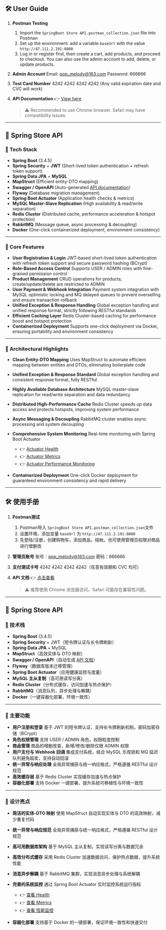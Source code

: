 ## 🛠️ User Guide

1. **Postman Testing**

    1. Import the `SpringBoot Store API.postman_collection.json` file into Postman
    2. Set up the environment: add a variable `baseUrl` with the value `http://47.111.2.191:8080`
    3. Log in or register first, then create a cart, add products, and proceed to checkout. You can also use the admin
       account to add, delete, or update products.

2. **Admin Account**
   Email: [ppp\_melody@163.com](mailto:ppp_melody@163.com)
   Password: 666666

3. **Test Card Number**
   4242 4242 4242 4242 (Any valid expiration date and CVC will work)

4. **API Documentation**
   👉 [View here](http://47.111.2.191:8080/swagger-ui/index.html#/)

   > ⚠️ Recommended to use Chrome browser. Safari may have compatibility issues.

---

## 🛒 Spring Store API

### 🚀 Tech Stack

- **Spring Boot** (3.4.5)
- **Spring Security** + **JWT** (Short-lived token authentication + refresh token support)
- **Spring Data JPA** + **MySQL**
- **MapStruct** (Efficient entity-DTO mapping)
- **Swagger / OpenAPI** (Auto-generated [API documentation](http://47.111.2.191:8080/swagger-ui/index.html#/)）
- **Flyway** (Database migration management)
- **Spring Boot Actuator** (Application health checks & metrics)
- **MySQL Master-Slave Replication** (High availability & read/write separation)
- **Redis Cluster** (Distributed cache, performance acceleration & hotspot protection)
- **RabbitMQ** (Message queue, async processing & decoupling)
- **Docker** (One-click containerized deployment, environment consistency)

---

### 🎯 Core Features

- **User Registration & Login**
  JWT-based short-lived token authentication with refresh token support and secure password hashing (BCrypt)
- **Role-Based Access Control**
  Supports USER / ADMIN roles with fine-grained permission control
- **Product Management**
  CRUD operations for products; create/update/delete are restricted to ADMIN
- **User Payment & Webhook Integration**
  Payment system integration with MySQL optimistic locking and MQ delayed queues to prevent overselling and ensure
  transaction rollback
- **Unified Exception & Response Handling**
  Global exception handling and unified response format, strictly following RESTful standards
- **Efficient Caching Layer**
  Redis Cluster-based caching for performance boost and hotspot protection
- **Containerized Deployment**
  Supports one-click deployment via Docker, ensuring portability and environment consistency

---

### 🌟 Architectural Highlights

- **Clean Entity-DTO Mapping**
  Uses MapStruct to automate efficient mapping between entities and DTOs, eliminating boilerplate code

- **Unified Exception & Response Standard**
  Global exception handling and consistent response format, fully RESTful

- **Highly Available Database Architecture**
  MySQL master-slave replication for read/write separation and data redundancy

- **Distributed High-Performance Cache**
  Redis Cluster speeds up data access and protects hotspots, improving system performance

- **Async Messaging & Decoupling**
  RabbitMQ cluster enables async processing and system decoupling

- **Comprehensive System Monitoring**
  Real-time monitoring with Spring Boot Actuator

    - 👉 [Actuator Health](http://47.111.2.191:8080/actuator/health)
    - 👉 [Actuator Metrics](http://47.111.2.191:8080/actuator/metrics)
    - 👉 [Actuator Performance Monitoring](http://47.111.2.191:8080/actuator/metrics/http.server.requests)

- **Containerized Deployment**
  One-click Docker deployment for guaranteed environment consistency and rapid delivery

---

## 🛠️ 使用手册

1. **Postman测试**

    1. Postman导入 `SpringBoot Store API.postman_collection.json`文件
    2. 设置环境，添加变量 `baseUrl` 为 `http://47.111.2.191:8080`
    3. 先登陆/注册，创建购物车，添加商品，结帐。也可使用管理员权限对商品进行增删改

2. **管理员账号**
   账号：[ppp_melody@163.com](mailto:ppp_melody@163.com)
   密码：666666

4. **支付测试卡号**
   4242 4242 4242 4242（任意有效期和 CVC 均可）

5. **API 文档**
   👉 [点击查看](http://47.111.2.191:8080/swagger-ui/index.html#/)

   > ⚠️ 推荐使用 Chrome 浏览器访问，Safari 可能存在兼容性问题。

---

## 🛒 Spring Store API

### 🚀 技术栈

- **Spring Boot** (3.4.5)
- **Spring Security** + JWT（短令牌认证与长令牌刷新）
- **Spring Data JPA** + MySQL
- **MapStruct**（高效实体与 DTO 映射）
- **Swagger / OpenAPI**（自动生成 [API 文档](http://47.111.2.191:8080/swagger-ui/index.html#/)）
- **Flyway**（数据库版本迁移管理）
- **Spring Boot Actuator**（应用健康监控与度量）
- **MySQL 主从复制**（高可用读写分离）
- **Redis Cluster**（分布式缓存，访问加速与热点保护）
- **RabbitMQ**（消息队列，异步处理与解耦）
- **Docker**（一键容器化部署，环境一致性）

---

### 🎯 主要功能

- **用户注册和登录**
  基于 JWT 的短令牌认证，支持长令牌刷新机制，密码加密存储（BCrypt）
- **角色权限管理**
  支持 USER / ADMIN 角色，权限粒度控制
- **商品管理**
  商品的增删改查，新增/修改/删除仅限 ADMIN 权限
- **用户支付与 Webhook 回调**
  集成支付系统，结合 MySQL 乐观锁和 MQ 延迟队列避免超卖，支持自动回滚
- **统一异常与响应处理**
  全局异常捕获与统一响应格式，严格遵循 RESTful 设计规范
- **高效缓存层**
  基于 Redis Cluster 实现缓存加速与热点保护
- **容器化部署**
  支持 Docker 一键部署，提升系统可移植性与环境一致性

---

### 🌟 设计亮点

- **简洁的实体-DTO 映射**
  使用 MapStruct 自动实现实体与 DTO 的高效映射，减少重复代码

- **统一异常与响应规范**
  全局异常捕获与统一响应格式，严格遵循 RESTful 设计规范

- **高可用数据库架构**
  基于 MySQL 主从复制，实现读写分离与数据冗余

- **高效分布式缓存**
  采用 Redis Cluster 加速数据访问，保护热点数据，提升系统性能

- **消息异步解耦**
  基于 RabbitMQ 集群，实现消息异步处理与系统解耦

- **完善的系统监控**
  通过 Spring Boot Actuator 实时监控系统运行指标

    - 👉 [查看 Health](http://47.111.2.191:8080/actuator/health)
    - 👉 [查看 Metrics](http://47.111.2.191:8080/actuator/metrics)
    - 👉 [查看 性能监控](http://47.111.2.191:8080/actuator/metrics/http.server.requests)

- **容器化部署**
  支持基于 Docker 的一键部署，保证环境一致性和快速交付
